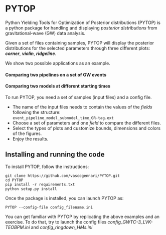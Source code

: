 # PYTOP

Python Yielding Tools for Optimization of Posterior distributions (PYTOP) is a python package for handling and displaying *posterior distributions* from gravitational-wave (GW) data analysis.

Given a set of files containing samples, PYTOP will display the posterior distributions for the selected parameters through three different plots: ***corner***, ***violin***, ***ridgeline***.

We show two possible applications as an example.
#### Comparing two pipelines on a set of GW events

#### Comparing two models at different starting times

To run PYTOP, you need a set of samples (input files) and a config file.
- The name of the input files needs to contain the values of the *fields* following the structure:<br> `event_pipeline_model_submodel_time_GR-tag.ext`
- Choose a set of parameters and one *field* to compare the different files.
- Select the types of plots and customize bounds, dimensions and colors of the figures.
- Enjoy the results.


## Installing and running the code
To install PYTOP, follow the instructions:

    git clone https://github.com/vascogennari/PYTOP.git
    cd PYTOP
    pip install -r requirements.txt
    python setup.py install
    
Once the package is installed, you can launch PYTOP as:

    PYTOP --config-file config_filename.ini
    
You can get familiar with PYTOP by replicating the above examples and an exercise. To do that, try to launch the config files *config_GWTC-3_LVK-TEOBPM.ini* and *config_ringdown_HMs.ini*
